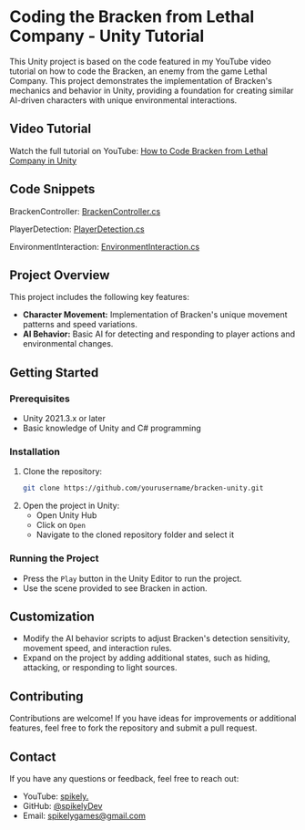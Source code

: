 # Coding the Bracken from Lethal Company - Unity Tutorial

This Unity project is based on the code featured in my YouTube video tutorial on how to code the Bracken, an enemy from the game Lethal Company. This project demonstrates the implementation of Bracken's mechanics and behavior in Unity, providing a foundation for creating similar AI-driven characters with unique environmental interactions.

## Video Tutorial

Watch the full tutorial on YouTube: [How to Code Bracken from Lethal Company in Unity](https://www.youtube.com/watch?v=yourvideoURL)

## Code Snippets

BrackenController: [BrackenController.cs](https://github.com/spikelyDev/bracken-tutorial/blob/main/Assets/Scripts/BrackenController.cs)

PlayerDetection: [PlayerDetection.cs](https://github.com/spikelyDev/bracken-tutorial/blob/main/Assets/Scripts/PlayerDetection.cs)

EnvironmentInteraction: [EnvironmentInteraction.cs](https://github.com/spikelyDev/bracken-tutorial/blob/main/Assets/Scripts/EnvironmentInteraction.cs)

## Project Overview

This project includes the following key features:

- **Character Movement:** Implementation of Bracken's unique movement patterns and speed variations.
- **AI Behavior:** Basic AI for detecting and responding to player actions and environmental changes.

## Getting Started

### Prerequisites

- Unity 2021.3.x or later
- Basic knowledge of Unity and C# programming

### Installation

1. Clone the repository:
    ```bash
    git clone https://github.com/yourusername/bracken-unity.git
    ```
2. Open the project in Unity:
    - Open Unity Hub
    - Click on `Open`
    - Navigate to the cloned repository folder and select it

### Running the Project

- Press the `Play` button in the Unity Editor to run the project.
- Use the scene provided to see Bracken in action.

## Customization

- Modify the AI behavior scripts to adjust Bracken's detection sensitivity, movement speed, and interaction rules.
- Expand on the project by adding additional states, such as hiding, attacking, or responding to light sources.

## Contributing

Contributions are welcome! If you have ideas for improvements or additional features, feel free to fork the repository and submit a pull request.

## Contact

If you have any questions or feedback, feel free to reach out:

- YouTube: [spikely.](https://www.youtube.com/channel/spikely.)
- GitHub: [@spikelyDev](https://github.com/spikelyDev)
- Email: spikelygames@gmail.com
